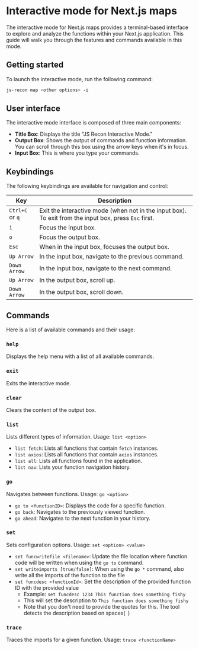 # Interactive mode for Next.js maps

The interactive mode for Next.js maps provides a terminal-based interface to explore and analyze the functions within your Next.js application. This guide will walk you through the features and commands available in this mode.

## Getting started

To launch the interactive mode, run the following command:

```bash
js-recon map <other options> -i
```

## User interface

The interactive mode interface is composed of three main components:

- **Title Box**: Displays the title "JS Recon Interactive Mode."
- **Output Box**: Shows the output of commands and function information. You can scroll through this box using the arrow keys when it's in focus.
- **Input Box**: This is where you type your commands.

## Keybindings

The following keybindings are available for navigation and control:

| Key             | Description                                                                                           |
| --------------- | ----------------------------------------------------------------------------------------------------- |
| `Ctrl+C` or `q` | Exit the interactive mode (when not in the input box). To exit from the input box, press `Esc` first. |
| `i`             | Focus the input box.                                                                                  |
| `o`             | Focus the output box.                                                                                 |
| `Esc`           | When in the input box, focuses the output box.                                                        |
| `Up Arrow`      | In the input box, navigate to the previous command.                                                   |
| `Down Arrow`    | In the input box, navigate to the next command.                                                       |
| `Up Arrow`      | In the output box, scroll up.                                                                         |
| `Down Arrow`    | In the output box, scroll down.                                                                       |

## Commands

Here is a list of available commands and their usage:

### `help`

Displays the help menu with a list of all available commands.

### `exit`

Exits the interactive mode.

### `clear`

Clears the content of the output box.

### `list`

Lists different types of information. Usage: `list <option>`

- `list fetch`: Lists all functions that contain `fetch` instances.
- `list axios`: Lists all functions that contain `axios` instances.
- `list all`: Lists all functions found in the application.
- `list nav`: Lists your function navigation history.

### `go`

Navigates between functions. Usage: `go <option>`

- `go to <functionID>`: Displays the code for a specific function.
- `go back`: Navigates to the previously viewed function.
- `go ahead`: Navigates to the next function in your history.

### `set`

Sets configuration options. Usage: `set <option> <value>`

- `set funcwritefile <filename>`: Update the file location where function code will be written when using the `go to` command.
- `set writeimports [true/false]`: When using the `go *` command, also write all the imports of the function to the file
- `set funcdesc <functionId>`: Set the description of the provided function ID with the provided value
    - Example: `set funcdesc 1234 This function does something fishy`
    - This will set the description to `This function does something fishy`
    - Note that you don't need to provide the quotes for this. The tool detects the description based on spaces(` `)

### `trace`

Traces the imports for a given function. Usage: `trace <functionName>`
